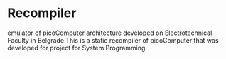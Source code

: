 # Recompiler
emulator of picoComputer architecture developed on Electrotechnical Faculty in Belgrade
This is a static recompiler of picoComputer that was developed for project for System Programming.
